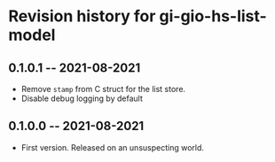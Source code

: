 # Revision history for gi-gio-hs-list-model

## 0.1.0.1 -- 2021-08-2021

* Remove `stamp` from C struct for the list store.
* Disable debug logging by default

## 0.1.0.0 -- 2021-08-2021

* First version. Released on an unsuspecting world.
